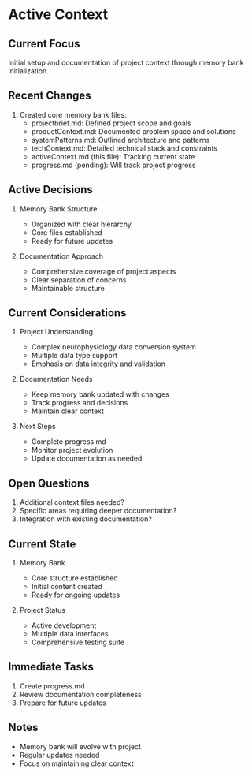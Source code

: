 # Active Context

## Current Focus
Initial setup and documentation of project context through memory bank initialization.

## Recent Changes
1. Created core memory bank files:
   - projectbrief.md: Defined project scope and goals
   - productContext.md: Documented problem space and solutions
   - systemPatterns.md: Outlined architecture and patterns
   - techContext.md: Detailed technical stack and constraints
   - activeContext.md (this file): Tracking current state
   - progress.md (pending): Will track project progress

## Active Decisions
1. Memory Bank Structure
   - Organized with clear hierarchy
   - Core files established
   - Ready for future updates

2. Documentation Approach
   - Comprehensive coverage of project aspects
   - Clear separation of concerns
   - Maintainable structure

## Current Considerations
1. Project Understanding
   - Complex neurophysiology data conversion system
   - Multiple data type support
   - Emphasis on data integrity and validation

2. Documentation Needs
   - Keep memory bank updated with changes
   - Track progress and decisions
   - Maintain clear context

3. Next Steps
   - Complete progress.md
   - Monitor project evolution
   - Update documentation as needed

## Open Questions
1. Additional context files needed?
2. Specific areas requiring deeper documentation?
3. Integration with existing documentation?

## Current State
1. Memory Bank
   - Core structure established
   - Initial content created
   - Ready for ongoing updates

2. Project Status
   - Active development
   - Multiple data interfaces
   - Comprehensive testing suite

## Immediate Tasks
1. Create progress.md
2. Review documentation completeness
3. Prepare for future updates

## Notes
- Memory bank will evolve with project
- Regular updates needed
- Focus on maintaining clear context
